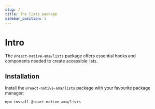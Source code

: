```yaml
---
slug: /
title: The lists package
sidebar_position: 1
---
```


# Intro

The `@react-native-ama/lists` package offers essential hooks and components needed to create accessible lists.

## Installation

Install the `@react-native-ama/lists` package with your favourite package manager:

```bash npm2yarn
npm install @react-native-ama/lists
```
